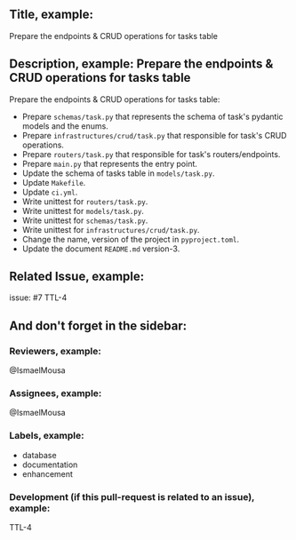 ## Title, example:

Prepare the endpoints & CRUD operations for tasks table

## Description, example: Prepare the endpoints & CRUD operations for tasks table

Prepare the endpoints & CRUD operations for tasks table:

- Prepare `schemas/task.py` that represents the schema of task's pydantic models and the enums.
- Prepare `infrastructures/crud/task.py` that responsible for task's CRUD operations.
- Prepare `routers/task.py` that responsible for task's routers/endpoints.
- Prepare `main.py` that represents the entry point.
- Update the schema of tasks table in `models/task.py`.
- Update `Makefile`.
- Update `ci.yml`.
- Write unittest for `routers/task.py`.
- Write unittest for `models/task.py`.
- Write unittest for `schemas/task.py`.
- Write unittest for `infrastructures/crud/task.py`.
- Change the name, version of the project in `pyproject.toml`.
- Update the document `README.md` version-3.

## Related Issue, example:

issue: #7 TTL-4

## And don't forget in the sidebar:

### Reviewers, example:

@IsmaelMousa

### Assignees, example:

@IsmaelMousa

### Labels, example:

- database
- documentation
- enhancement

### Development (if this pull-request is related to an issue), example:

TTL-4